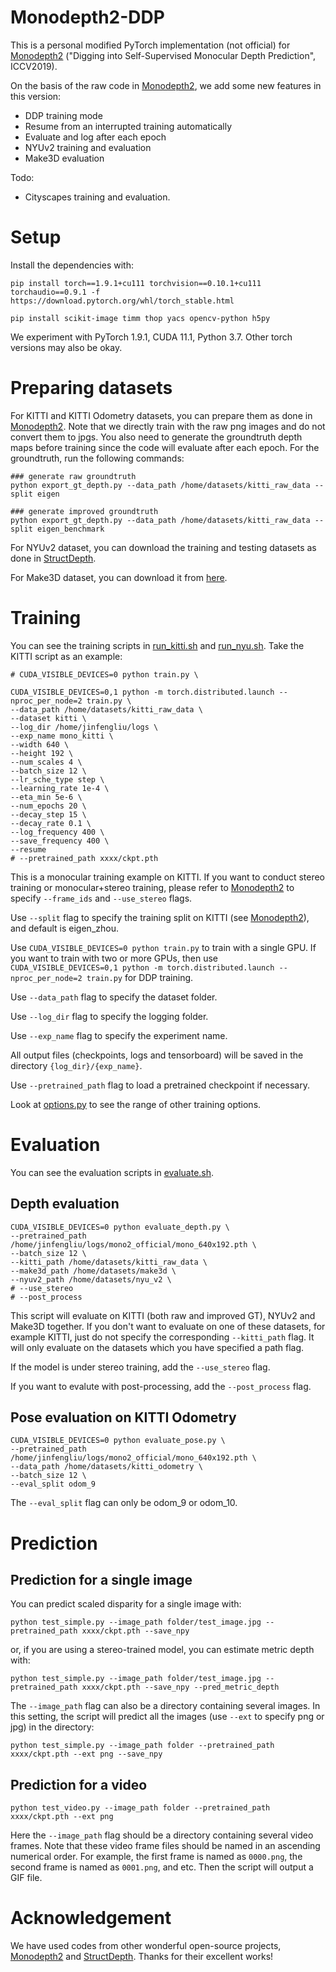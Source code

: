 # Monodepth2-DDP

This is a personal modified PyTorch implementation (not official) for [Monodepth2](https://github.com/nianticlabs/monodepth2) ("Digging into Self-Supervised Monocular Depth Prediction", ICCV2019).


On the basis of the raw code in [Monodepth2](https://github.com/nianticlabs/monodepth2), we add some new features in this version:
* DDP training mode
* Resume from an interrupted training automatically
* Evaluate and log after each epoch
* NYUv2 training and evaluation
* Make3D evaluation

Todo:
* Cityscapes training and evaluation.


# Setup

Install the dependencies with:
```shell
pip install torch==1.9.1+cu111 torchvision==0.10.1+cu111 torchaudio==0.9.1 -f https://download.pytorch.org/whl/torch_stable.html

pip install scikit-image timm thop yacs opencv-python h5py
```
We experiment with PyTorch 1.9.1, CUDA 11.1, Python 3.7. Other torch versions may also be okay.


# Preparing datasets

For KITTI and KITTI Odometry datasets, you can prepare them as done in [Monodepth2](https://github.com/nianticlabs/monodepth2). Note that we directly train with the raw png images and do not convert them to jpgs. You also need to generate the groundtruth depth maps before training since the code will evaluate after each epoch. For the  groundtruth, run the following commands:
```shell
### generate raw groundtruth
python export_gt_depth.py --data_path /home/datasets/kitti_raw_data --split eigen

### generate improved groundtruth
python export_gt_depth.py --data_path /home/datasets/kitti_raw_data --split eigen_benchmark
```

For NYUv2 dataset, you can download the training and testing datasets as done in [StructDepth](https://github.com/SJTU-ViSYS/StructDepth).

For Make3D dataset, you can download it from [here](http://make3d.cs.cornell.edu/data.html#make3d).


# Training
You can see the training scripts in [run_kitti.sh](./run_kitti.sh) and [run_nyu.sh](./run_nyu.sh). Take the KITTI script as an example:
```shell
# CUDA_VISIBLE_DEVICES=0 python train.py \

CUDA_VISIBLE_DEVICES=0,1 python -m torch.distributed.launch --nproc_per_node=2 train.py \
--data_path /home/datasets/kitti_raw_data \
--dataset kitti \
--log_dir /home/jinfengliu/logs \
--exp_name mono_kitti \
--width 640 \
--height 192 \
--num_scales 4 \
--batch_size 12 \
--lr_sche_type step \
--learning_rate 1e-4 \
--eta_min 5e-6 \
--num_epochs 20 \
--decay_step 15 \
--decay_rate 0.1 \
--log_frequency 400 \
--save_frequency 400 \
--resume 
# --pretrained_path xxxx/ckpt.pth
```
This is a monocular training example on KITTI. If you want to conduct stereo training or monocular+stereo training, please refer to [Monodepth2](https://github.com/nianticlabs/monodepth2) to specify `--frame_ids` and `--use_stereo` flags.

Use `--split` flag to specify the training split on KITTI (see [Monodepth2](https://github.com/nianticlabs/monodepth2)), and default is eigen_zhou.

Use `CUDA_VISIBLE_DEVICES=0 python train.py` to train with a single GPU. If you want to train with two or more GPUs, then use `CUDA_VISIBLE_DEVICES=0,1 python -m torch.distributed.launch --nproc_per_node=2 train.py` for DDP training.

Use `--data_path` flag to specify the dataset folder.

Use `--log_dir` flag to specify the logging folder.

Use `--exp_name` flag to specify the experiment name.

All output files (checkpoints, logs and tensorboard) will be saved in the directory `{log_dir}/{exp_name}`.

Use `--pretrained_path` flag to load a pretrained checkpoint if necessary.

Look at [options.py](./options.py) to see the range of other training options.

# Evaluation
You can see the evaluation scripts in [evaluate.sh](./evaluate.sh). 

## Depth evaluation
```shell
CUDA_VISIBLE_DEVICES=0 python evaluate_depth.py \
--pretrained_path /home/jinfengliu/logs/mono2_official/mono_640x192.pth \
--batch_size 12 \
--kitti_path /home/datasets/kitti_raw_data \
--make3d_path /home/datasets/make3d \
--nyuv2_path /home/datasets/nyu_v2 \
# --use_stereo
# --post_process
```
This script will evaluate on KITTI (both raw and improved GT), NYUv2 and Make3D together. If you don't want to evaluate on one of these datasets, for example KITTI, just do not specify the corresponding `--kitti_path` flag. It will only evaluate on the datasets which you have specified a path flag.

If the model is under stereo training, add the `--use_stereo` flag.

If you want to evalute with post-processing, add the `--post_process` flag.

## Pose evaluation on KITTI Odometry
```shell
CUDA_VISIBLE_DEVICES=0 python evaluate_pose.py \
--pretrained_path /home/jinfengliu/logs/mono2_official/mono_640x192.pth \
--data_path /home/datasets/kitti_odometry \
--batch_size 12 \
--eval_split odom_9 
```
The `--eval_split` flag can only be odom_9 or odom_10.


# Prediction

## Prediction for a single image
You can predict scaled disparity for a single image with:

```shell
python test_simple.py --image_path folder/test_image.jpg --pretrained_path xxxx/ckpt.pth --save_npy
```

or, if you are using a stereo-trained model, you can estimate metric depth with:

```shell
python test_simple.py --image_path folder/test_image.jpg --pretrained_path xxxx/ckpt.pth --save_npy --pred_metric_depth
```

The `--image_path` flag can also be a directory containing several images. In this setting, the script will predict all the images (use `--ext` to specify png or jpg) in the directory:

```shell
python test_simple.py --image_path folder --pretrained_path xxxx/ckpt.pth --ext png --save_npy
```

## Prediction for a video

```shell
python test_video.py --image_path folder --pretrained_path xxxx/ckpt.pth --ext png
```
Here the `--image_path` flag should be a directory containing several video frames. Note that these video frame files should be named in an ascending numerical order. For example, the first frame is named as `0000.png`, the second frame is named as `0001.png`, and etc. Then the script will output a GIF file.

# Acknowledgement
We have used codes from other wonderful open-source projects,
[Monodepth2](https://github.com/nianticlabs/monodepth2) and [StructDepth](https://github.com/SJTU-ViSYS/StructDepth). Thanks for their excellent works!
